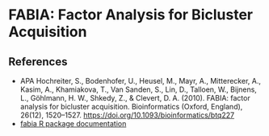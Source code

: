 # FABIA: Factor Analysis for Bicluster Acquisition




## References

- APA	Hochreiter, S., Bodenhofer, U., Heusel, M., Mayr, A., Mitterecker, A., Kasim, A., Khamiakova, T., Van Sanden, S., Lin, D., Talloen, W., Bijnens, L., Göhlmann, H. W., Shkedy, Z., & Clevert, D. A. (2010). FABIA: factor analysis for bicluster acquisition. Bioinformatics (Oxford, England), 26(12), 1520–1527. https://doi.org/10.1093/bioinformatics/btq227
- [fabia R package documentation](https://bioconductor.org/packages/release/bioc/html/fabia.html)

